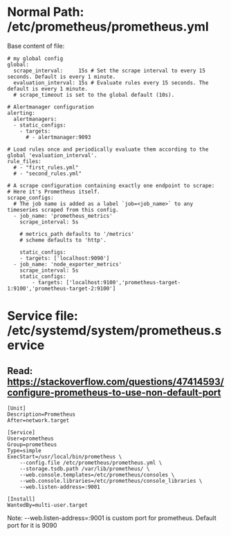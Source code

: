 # Normal Path: /etc/prometheus/prometheus.yml
Base content of file:
```
# my global config
global:
  scrape_interval:     15s # Set the scrape interval to every 15 seconds. Default is every 1 minute.
  evaluation_interval: 15s # Evaluate rules every 15 seconds. The default is every 1 minute.
  # scrape_timeout is set to the global default (10s).

# Alertmanager configuration
alerting:
  alertmanagers:
  - static_configs:
    - targets:
      # - alertmanager:9093

# Load rules once and periodically evaluate them according to the global 'evaluation_interval'.
rule_files:
  # - "first_rules.yml"
  # - "second_rules.yml"

# A scrape configuration containing exactly one endpoint to scrape:
# Here it's Prometheus itself.
scrape_configs:
  # The job name is added as a label `job=<job_name>` to any timeseries scraped from this config.
  - job_name: 'prometheus_metrics'
    scrape_interval: 5s

    # metrics_path defaults to '/metrics'
    # scheme defaults to 'http'.

    static_configs:
    - targets: ['localhost:9090']
  - job_name: 'node_exporter_metrics'
    scrape_interval: 5s
    static_configs:
        - targets: ['localhost:9100','prometheus-target-1:9100','prometheus-target-2:9100']
```

# Service file: /etc/systemd/system/prometheus.service
## Read: https://stackoverflow.com/questions/47414593/configure-prometheus-to-use-non-default-port
```
[Unit]
Description=Prometheus
After=network.target

[Service]
User=prometheus
Group=prometheus
Type=simple
ExecStart=/usr/local/bin/prometheus \
    --config.file /etc/prometheus/prometheus.yml \
    --storage.tsdb.path /var/lib/prometheus/ \
    --web.console.templates=/etc/prometheus/consoles \
    --web.console.libraries=/etc/prometheus/console_libraries \
    --web.listen-address=:9001

[Install]
WantedBy=multi-user.target
```
Note: --web.listen-address=:9001 is custom port for prometheus. Default port for it is 9090

